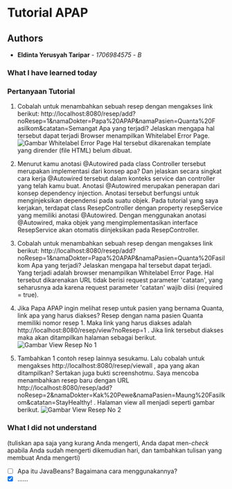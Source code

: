 # Tutorial APAP
## Authors
* **Eldinta Yerusyah Taripar** - *1706984575* - *B*

### What I have learned today
### Pertanyaan  Tutorial
1. Cobalah untuk menambahkan sebuah resep dengan mengakses link berikut:
http://localhost:8080/resep/add?noResep=1&namaDokter=Papa%20APAP&namaPasien=Quanta%20F
asilkom&catatan=Semangat
Apa yang terjadi? Jelaskan mengapa hal tersebut dapat terjadi
Browser menampilkan Whitelabel Error Page.
![Gambar Whitelabel Error Page](https://i.ibb.co/DQPxsfG/error-tutorial-2-no-1.png)
Hal tersebut dikarenakan template yang dirender (file HTML) belum dibuat.

2. Menurut kamu anotasi @Autowired pada class Controller tersebut merupakan implementasi dari konsep apa? Dan jelaskan secara singkat cara kerja @Autowired tersebut dalam konteks service dan controller yang telah kamu buat.
Anotasi @Autowired merupakan penerapan dari konsep dependency injection. Anotasi tersebut berfungsi untuk menginjeksikan dependensi pada suatu objek. Pada tutorial yang saya kerjakan, terdapat class ResepController dengan property resepService yang memiliki anotasi @Autowired. Dengan menggunakan anotasi @Autowired, maka objek yang mengimplementasikan interface ResepService akan otomatis diinjeksikan pada ResepController.

3. Cobalah untuk menambahkan sebuah resep dengan mengakses link berikut:
http://localhost:8080/resep/add?noResep=1&namaDokter=Papa%20APAP&namaPasien=Quanta%20Fasilkom 
Apa yang terjadi? Jelaskan mengapa hal tersebut dapat terjadi.
Yang terjadi adalah browser menampilkan Whitelabel Error Page. Hal tersebut dikarenakan URL tidak berisi request parameter 'catatan', yang seharusnya ada karena request parameter 'catatan' wajib diisi (required = true).

4. Jika Papa APAP ingin melihat resep untuk pasien yang bernama Quanta, link apa yang
harus diakses?
Resep dengan nama pasien Quanta memiliki nomor resep 1. Maka link yang harus diakses adalah http://localhost:8080/resep/view?noResep=1 . Jika link tersebut diakses maka akan ditampilkan halaman sebagai berikut.
![Gambar View Resep No 1](https://i.ibb.co/kgRH9NR/hasil-tutorial-2-no-4.png)

5. Tambahkan 1 contoh resep lainnya sesukamu. Lalu cobalah untuk mengakses
http://localhost:8080/resep/viewall , apa yang akan ditampilkan? Sertakan juga bukti screenshotmu.
Saya mencoba menambahkan resep baru dengan URL http://localhost:8080/resep/add?noResep=2&namaDokter=Kak%20Pewe&namaPasien=Maung%20Fasilkom&catatan=StayHealthy! . Halaman view all menjadi seperti gambar berikut.
![Gambar View Resep No 2](https://i.ibb.co/HKthpV6/hasil-tutorial-2-no-5.png)

### What I did not understand
(tuliskan apa saja yang kurang Anda mengerti, Anda dapat men-_check_ apabila Anda sudah mengerti
dikemudian hari, dan tambahkan tulisan yang membuat Anda mengerti)
- [ ] Apa itu JavaBeans? Bagaimana cara menggunakannya?
- [x] ......